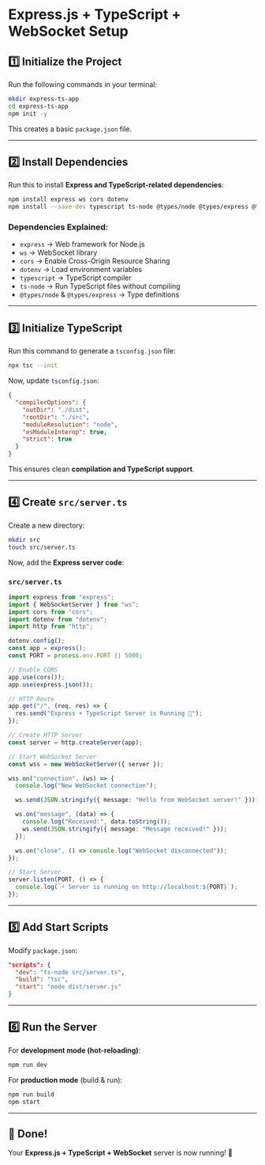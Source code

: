 # Express.js + TypeScript + WebSocket Setup

## 1️⃣ Initialize the Project
Run the following commands in your terminal:

```sh
mkdir express-ts-app
cd express-ts-app
npm init -y
```

This creates a basic `package.json` file.

---

## 2️⃣ Install Dependencies
Run this to install **Express and TypeScript-related dependencies**:

```sh
npm install express ws cors dotenv
npm install --save-dev typescript ts-node @types/node @types/express @types/ws
```

### Dependencies Explained:
- `express` → Web framework for Node.js  
- `ws` → WebSocket library  
- `cors` → Enable Cross-Origin Resource Sharing  
- `dotenv` → Load environment variables  
- `typescript` → TypeScript compiler  
- `ts-node` → Run TypeScript files without compiling  
- `@types/node` & `@types/express` → Type definitions  

---

## 3️⃣ Initialize TypeScript
Run this command to generate a `tsconfig.json` file:

```sh
npx tsc --init
```

Now, update `tsconfig.json`:

```json
{
  "compilerOptions": {
    "outDir": "./dist",
    "rootDir": "./src",
    "moduleResolution": "node",
    "esModuleInterop": true,
    "strict": true
  }
}
```

This ensures clean **compilation and TypeScript support**.

---

## 4️⃣ Create `src/server.ts`

Create a new directory:

```sh
mkdir src
touch src/server.ts
```

Now, add the **Express server code**:

### `src/server.ts`

```ts
import express from "express";
import { WebSocketServer } from "ws";
import cors from "cors";
import dotenv from "dotenv";
import http from "http";

dotenv.config();
const app = express();
const PORT = process.env.PORT || 5000;

// Enable CORS
app.use(cors());
app.use(express.json());

// HTTP Route
app.get("/", (req, res) => {
  res.send("Express + TypeScript Server is Running 🚀");
});

// Create HTTP Server
const server = http.createServer(app);

// Start WebSocket Server
const wss = new WebSocketServer({ server });

wss.on("connection", (ws) => {
  console.log("New WebSocket connection");

  ws.send(JSON.stringify({ message: "Hello from WebSocket server!" }));

  ws.on("message", (data) => {
    console.log("Received:", data.toString());
    ws.send(JSON.stringify({ message: "Message received!" }));
  });

  ws.on("close", () => console.log("WebSocket disconnected"));
});

// Start Server
server.listen(PORT, () => {
  console.log(`⚡ Server is running on http://localhost:${PORT}`);
});
```

---

## 5️⃣ Add Start Scripts
Modify `package.json`:

```json
"scripts": {
  "dev": "ts-node src/server.ts",
  "build": "tsc",
  "start": "node dist/server.js"
}
```

---

## 6️⃣ Run the Server
For **development mode (hot-reloading)**:

```sh
npm run dev
```

For **production mode** (build & run):

```sh
npm run build
npm start
```

---

## 🎉 Done!
Your **Express.js + TypeScript + WebSocket** server is now running! 🚀

